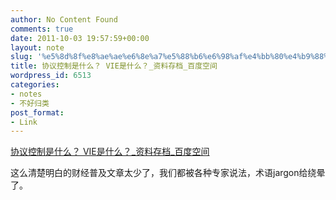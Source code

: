 ```yaml
---
author: No Content Found
comments: true
date: 2011-10-03 19:57:59+00:00
layout: note
slug: '%e5%8d%8f%e8%ae%ae%e6%8e%a7%e5%88%b6%e6%98%af%e4%bb%80%e4%b9%88%ef%bc%9f-vie%e6%98%af%e4%bb%80%e4%b9%88%ef%bc%9f_%e8%b5%84%e6%96%99%e5%ad%98%e6%a1%a3_%e7%99%be%e5%ba%a6%e7%a9%ba%e9%97%b4'
title: 协议控制是什么？ VIE是什么？_资料存档_百度空间
wordpress_id: 6513
categories:
- notes
- 不好归类
post_format:
- Link
---
```


[协议控制是什么？ VIE是什么？_资料存档_百度空间](http://hi.baidu.com/fumble/blog/item/2e209f2f0d4926211f3089dd.html)

这么清楚明白的财经普及文章太少了，我们都被各种专家说法，术语jargon给绕晕了。
